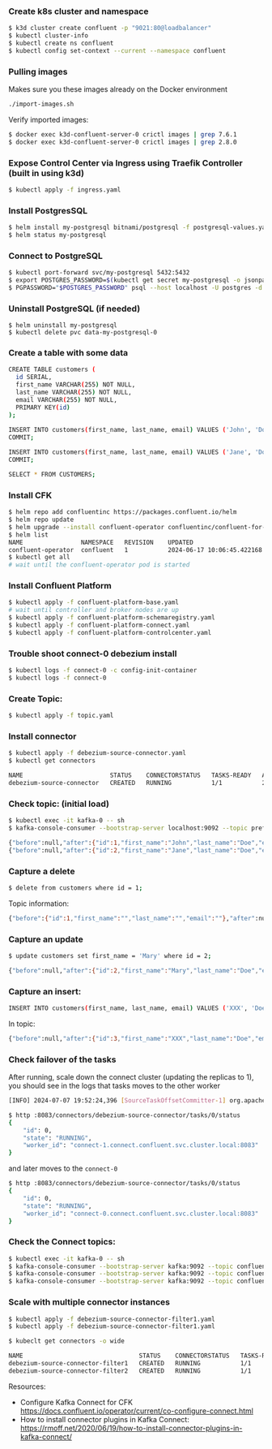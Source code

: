 ### Create k8s cluster and namespace

```bash
$ k3d cluster create confluent -p "9021:80@loadbalancer"
$ kubectl cluster-info
$ kubectl create ns confluent
$ kubectl config set-context --current --namespace confluent
```

### Pulling images

Makes sure you these images already on the Docker environment

```bash
./import-images.sh
```

Verify imported images:

```bash
$ docker exec k3d-confluent-server-0 crictl images | grep 7.6.1
$ docker exec k3d-confluent-server-0 crictl images | grep 2.8.0
```

### Expose Control Center via Ingress using Traefik Controller (built in using k3d)

```bash
$ kubectl apply -f ingress.yaml
```

### Install PostgresSQL

```bash
$ helm install my-postgresql bitnami/postgresql -f postgresql-values.yaml
$ helm status my-postgresql
```

### Connect to PostgreSQL

```bash
$ kubectl port-forward svc/my-postgresql 5432:5432
$ export POSTGRES_PASSWORD=$(kubectl get secret my-postgresql -o jsonpath="{.data.postgres-password}" | base64 -d)
$ PGPASSWORD="$POSTGRES_PASSWORD" psql --host localhost -U postgres -d postgres -p 5432
```

### Uninstall PostgreSQL (if needed)

```
$ helm uninstall my-postgresql
$ kubectl delete pvc data-my-postgresql-0
```

### Create a table with some data

```bash
CREATE TABLE customers (
  id SERIAL,
  first_name VARCHAR(255) NOT NULL,
  last_name VARCHAR(255) NOT NULL,
  email VARCHAR(255) NOT NULL,
  PRIMARY KEY(id)
);
  
INSERT INTO customers(first_name, last_name, email) VALUES ('John', 'Doe', 'johndoe@gmail.com');
COMMIT;

INSERT INTO customers(first_name, last_name, email) VALUES ('Jane', 'Doe', 'janedoe@gmail.com');
COMMIT;

SELECT * FROM CUSTOMERS;
```

### Install CFK 

```bash
$ helm repo add confluentinc https://packages.confluent.io/helm
$ helm repo update
$ helm upgrade --install confluent-operator confluentinc/confluent-for-kubernetes --set kRaftEnabled=true
$ helm list
NAME              	NAMESPACE	REVISION	UPDATED                              	STATUS  	CHART                            	APP VERSION
confluent-operator	confluent	1       	2024-06-17 10:06:45.422168 +0200 CEST	deployed	confluent-for-kubernetes-0.921.20	2.8.2
$ kubectl get all
# wait until the confluent-operator pod is started 
```

### Install Confluent Platform

```bash
$ kubectl apply -f confluent-platform-base.yaml
# wait until controller and broker nodes are up
$ kubectl apply -f confluent-platform-schemaregistry.yaml
$ kubectl apply -f confluent-platform-connect.yaml
$ kubectl apply -f confluent-platform-controlcenter.yaml
```

### Trouble shoot connect-0 debezium install

```bash
$ kubectl logs -f connect-0 -c config-init-container
$ kubectl logs -f connect-0
```

### Create Topic:

```bash
$ kubectl apply -f topic.yaml
```

### Install connector

```bash
$ kubectl apply -f debezium-source-connector.yaml
$ kubectl get connectors

NAME                        STATUS    CONNECTORSTATUS   TASKS-READY   AGE
debezium-source-connector   CREATED   RUNNING           1/1           2m18s
```

### Check topic: (initial load)

```bash
$ kubectl exec -it kafka-0 -- sh
$ kafka-console-consumer --bootstrap-server localhost:9092 --topic prefix.public.customers --from-beginning

{"before":null,"after":{"id":1,"first_name":"John","last_name":"Doe","email":"johndoe@gmail.com"},"source":{"version":"2.5.4.Final","connector":"postgresql","name":"prefix","ts_ms":1720271497008,"snapshot":"first","db":"postgres","sequence":"[null,\"22401960\"]","schema":"public","table":"customers","txId":750,"lsn":22401960,"xmin":null},"op":"r","ts_ms":1720271497074,"transaction":null}
{"before":null,"after":{"id":2,"first_name":"Jane","last_name":"Doe","email":"janedoe@gmail.com"},"source":{"version":"2.5.4.Final","connector":"postgresql","name":"prefix","ts_ms":1720271497008,"snapshot":"last","db":"postgres","sequence":"[null,\"22401960\"]","schema":"public","table":"customers","txId":750,"lsn":22401960,"xmin":null},"op":"r","ts_ms":1720271497075,"transaction":null}
```

### Capture a delete

```bash
$ delete from customers where id = 1;
```

Topic information:

```bash
{"before":{"id":1,"first_name":"","last_name":"","email":""},"after":null,"source":{"version":"2.5.4.Final","connector":"postgresql","name":"prefix","ts_ms":1720271727393,"snapshot":"false","db":"postgres","sequence":"[null,\"22402288\"]","schema":"public","table":"customers","txId":751,"lsn":22402288,"xmin":null},"op":"d","ts_ms":1720271727769,"transaction":null}
```

### Capture an update 

```bash
$ update customers set first_name = 'Mary' where id = 2; 
```

```bash
{"before":null,"after":{"id":2,"first_name":"Mary","last_name":"Doe","email":"janedoe@gmail.com"},"source":{"version":"2.5.4.Final","connector":"postgresql","name":"prefix","ts_ms":1720271832655,"snapshot":"false","db":"postgres","sequence":"[\"22402552\",\"22402608\"]","schema":"public","table":"customers","txId":752,"lsn":22402608,"xmin":null},"op":"u","ts_ms":1720271833082,"transaction":null}
```

### Capture an insert:

```bash
INSERT INTO customers(first_name, last_name, email) VALUES ('XXX', 'Doe', 'johndoe@gmail.com');
```

In topic:

```bash
{"before":null,"after":{"id":3,"first_name":"XXX","last_name":"Doe","email":"johndoe@gmail.com"},"source":{"version":"2.5.4.Final","connector":"postgresql","name":"prefix","ts_ms":1720271920769,"snapshot":"false","db":"postgres","sequence":"[\"22402760\",\"22403152\"]","schema":"public","table":"customers","txId":753,"lsn":22403152,"xmin":null},"op":"c","ts_ms":1720271920962,"transaction":null}
```


### Check failover of the tasks

After running, scale down the connect cluster (updating the replicas to 1), you should see in the logs that tasks moves to the other worker

```bash
[INFO] 2024-07-07 19:52:24,396 [SourceTaskOffsetCommitter-1] org.apache.kafka.connect.runtime.WorkerSourceTask commitOffsets - WorkerSourceTask{id=debezium-source-connector-0} Committing offsets for 40 acknowledged messages
```

```bash
$ http :8083/connectors/debezium-source-connector/tasks/0/status
{
    "id": 0,
    "state": "RUNNING",
    "worker_id": "connect-1.connect.confluent.svc.cluster.local:8083"
}
```

and later moves to the `connect-0`

```bash
$ http :8083/connectors/debezium-source-connector/tasks/0/status
{
    "id": 0,
    "state": "RUNNING",
    "worker_id": "connect-0.connect.confluent.svc.cluster.local:8083"
}
```

### Check the Connect topics:

```bash
$ kubectl exec -it kafka-0 -- sh
$ kafka-console-consumer --bootstrap-server kafka:9092 --topic confluent.connect-offsets --from-beginning
$ kafka-console-consumer --bootstrap-server kafka:9092 --topic confluent.connect-status --from-beginning
$ kafka-console-consumer --bootstrap-server kafka:9092 --topic confluent.connect-config --from-beginning
```

### Scale with multiple connector instances

```bash
$ kubectl apply -f debezium-source-connector-filter1.yaml
$ kubectl apply -f debezium-source-connector-filter1.yaml
```

```bash
$ kubeclt get connectors -o wide 

NAME                                STATUS    CONNECTORSTATUS   TASKS-READY   AGE     CONNECTENDPOINT                                   TASKS-FAILED   WORKERID                                             RESTARTPOLICY   KAFKACLUSTERID
debezium-source-connector-filter1   CREATED   RUNNING           1/1           3m54s   http://connect.confluent.svc.cluster.local:8083                  connect-1.connect.confluent.svc.cluster.local:8083   OnFailure       3b240be5-cb23-4d82-85Q
debezium-source-connector-filter2   CREATED   RUNNING           1/1           3m43s   http://connect.confluent.svc.cluster.local:8083                  connect-0.connect.confluent.svc.cluster.local:8083   OnFailure       3b240be5-cb23-4d82-85Q
```



Resources:

- Configure Kafka Connect for CFK https://docs.confluent.io/operator/current/co-configure-connect.html
- How to install connector plugins in Kafka Connect: https://rmoff.net/2020/06/19/how-to-install-connector-plugins-in-kafka-connect/